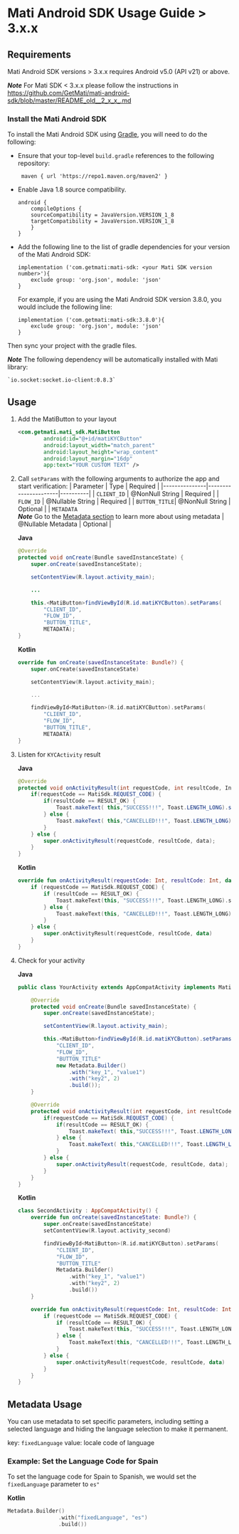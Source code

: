 # Mati Android SDK Usage Guide &gt; 3.x.x


## Requirements

Mati Android SDK versions > 3.x.x requires Android v5.0 (API v21) or above.

_**Note**_ For Mati SDK &lt; 3.x.x please follow the instructions in https://github.com/GetMati/mati-android-sdk/blob/master/README_old__2_x_x_.md


### Install the Mati Android SDK

To install the Mati Android SDK using [Gradle](https://gradle.org/), you will need to do the following:

- Ensure that your top-level `build.gradle` references to the following repository:
	```
	 maven { url 'https://repo1.maven.org/maven2' }
	```

- Enable Java 1.8 source compatibility.

	```
	android {
	    compileOptions {
		sourceCompatibility = JavaVersion.VERSION_1_8
		targetCompatibility = JavaVersion.VERSION_1_8
	    }
	}
	```

- Add the following line to the list of gradle dependencies for your version of the Mati Android SDK:

	```
    implementation ('com.getmati:mati-sdk: <your Mati SDK version number>'){
        exclude group: 'org.json', module: 'json'
    }
	```

	For example, if you are using the Mati Android SDK version 3.8.0, you would include the following line:

	```
    implementation ('com.getmati:mati-sdk:3.8.0'){
        exclude group: 'org.json', module: 'json'
    }
	```

Then sync your project with the gradle files.

_**Note**_ The following dependency will be automatically installed with Mati library:

    `io.socket:socket.io-client:0.8.3`

## Usage

1. Add the MatiButton to your layout

    ```xml    
    <com.getmati.mati_sdk.MatiButton
            android:id="@+id/matiKYCButton"
            android:layout_width="match_parent"
            android:layout_height="wrap_content"
            android:layout_margin="16dp"
            app:text="YOUR CUSTOM TEXT" />
    ```
1.  Call `setParams` with the following arguments to authorize the app and start verification:
    | Parameter     | Type                 | Required |
    |---------------|----------------------|----------|
    | `CLIENT_ID`   | @NonNull String      | Required |
    | `FLOW_ID`     | @Nullable String     | Required |
    | `BUTTON_TITLE`| @NonNull String      | Optional |
    | `METADATA` <br /> _**Note**_ Go to the [Metadata section](#metadata-usage) to learn more about using metadata   | @Nullable Metadata   | Optional |


    **Java**

    ```Java
    @Override
    protected void onCreate(Bundle savedInstanceState) {
        super.onCreate(savedInstanceState);

        setContentView(R.layout.activity_main);

        ...

        this.<MatiButton>findViewById(R.id.matiKYCButton).setParams(
            "CLIENT_ID",
            "FLOW_ID",
            "BUTTON_TITLE",
            METADATA);
    }
    ```

    **Kotlin**

    ```kotlin
    override fun onCreate(savedInstanceState: Bundle?) {
        super.onCreate(savedInstanceState)

        setContentView(R.layout.activity_main);

        ...

        findViewById<MatiButton>(R.id.matiKYCButton).setParams(
            "CLIENT_ID",
            "FLOW_ID",
            "BUTTON_TITLE",
            METADATA)
    }
    ```

1.  Listen for `KYCActivity` result

    **Java**
    ```Java
    @Override
    protected void onActivityResult(int requestCode, int resultCode, Intent data) {
        if(requestCode == MatiSdk.REQUEST_CODE) {
            if(resultCode == RESULT_OK) {
                Toast.makeText( this,"SUCCESS!!!", Toast.LENGTH_LONG).show();
            } else {
                Toast.makeText( this,"CANCELLED!!!", Toast.LENGTH_LONG).show();
            }
        } else {
            super.onActivityResult(requestCode, resultCode, data);
        }
    }
    ```

    **Kotlin**
    ```Kotlin
    override fun onActivityResult(requestCode: Int, resultCode: Int, data: Intent?) {
        if (requestCode == MatiSdk.REQUEST_CODE) {
            if (resultCode == RESULT_OK) {
                Toast.makeText(this, "SUCCESS!!!", Toast.LENGTH_LONG).show()
            } else {
                Toast.makeText(this, "CANCELLED!!!", Toast.LENGTH_LONG).show()
            }
        } else {
            super.onActivityResult(requestCode, resultCode, data)
        }
    }
    ```

 1. Check for your activity

    **Java**
    ```java
    public class YourActivity extends AppCompatActivity implements MatiCallback {

        @Override
        protected void onCreate(Bundle savedInstanceState) {
            super.onCreate(savedInstanceState);

            setContentView(R.layout.activity_main);

            this.<MatiButton>findViewById(R.id.matiKYCButton).setParams(
                "CLIENT_ID",
                "FLOW_ID",
                "BUTTON_TITLE"
                new Metadata.Builder()
                    .with("key_1", "value1")
                    .with("key2", 2)
                    .build());
        }

        @Override
        protected void onActivityResult(int requestCode, int resultCode, Intent data) {
            if(requestCode == MatiSdk.REQUEST_CODE) {
                if(resultCode == RESULT_OK) {
                    Toast.makeText( this,"SUCCESS!!!", Toast.LENGTH_LONG).show();
                } else {
                    Toast.makeText( this,"CANCELLED!!!", Toast.LENGTH_LONG).show();
                }
            } else {
                super.onActivityResult(requestCode, resultCode, data);
            }
        }
    }
    ```

    **Kotlin**
    ```kotlin
    class SecondActivity : AppCompatActivity() {
        override fun onCreate(savedInstanceState: Bundle?) {
            super.onCreate(savedInstanceState)
            setContentView(R.layout.activity_second)

            findViewById<MatiButton>(R.id.matiKYCButton).setParams(
                "CLIENT_ID",
                "FLOW_ID",
                "BUTTON_TITLE"
                Metadata.Builder()
                    .with("key_1", "value1")
                    .with("key2", 2)
                    .build())
        }

        override fun onActivityResult(requestCode: Int, resultCode: Int, data: Intent?) {
            if (requestCode == MatiSdk.REQUEST_CODE) {
                if (resultCode == RESULT_OK) {
                    Toast.makeText(this, "SUCCESS!!!", Toast.LENGTH_LONG).show()
                } else {
                    Toast.makeText(this, "CANCELLED!!!", Toast.LENGTH_LONG).show()
                }
            } else {
                super.onActivityResult(requestCode, resultCode, data)
            }
        }
    }
    ```
## Metadata Usage

You can use metadata to set specific parameters, including setting a selected language and hiding the language selection to make it permanent.

key: `fixedLanguage`
value: locale code of language

### Example: Set the Language Code for Spain

To set the language code for Spain to Spanish, we would set the `fixedLanguage` parameter to `es" `

**Kotlin**
```kotlin
Metadata.Builder()
                .with("fixedLanguage", "es")
                .build())
```
